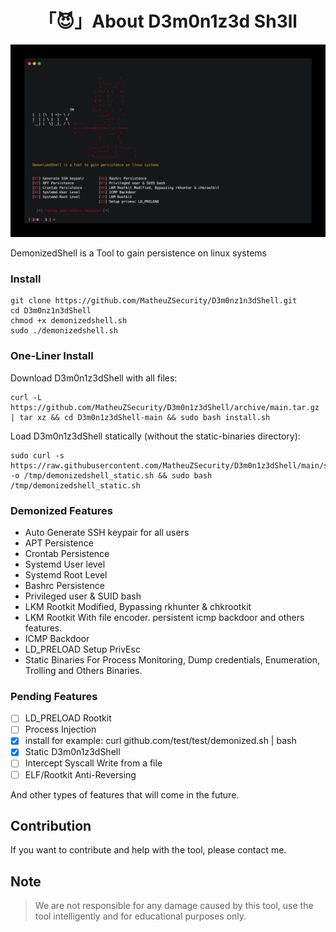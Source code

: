<h1 align="center">「😈」About D3m0n1z3d Sh3ll</h1>

<p align="center"><img src="banner.png"></p>

DemonizedShell is a Tool to gain persistence on linux systems

### Install

```
git clone https://github.com/MatheuZSecurity/D3m0nz1n3dShell.git
cd D3m0nz1n3dShell
chmod +x demonizedshell.sh
sudo ./demonizedshell.sh
```

### One-Liner Install

Download D3m0n1z3dShell with all files:
```
curl -L https://github.com/MatheuZSecurity/D3m0n1z3dShell/archive/main.tar.gz | tar xz && cd D3m0n1z3dShell-main && sudo bash install.sh
```

Load D3m0n1z3dShell statically (without the static-binaries directory):
```
sudo curl -s https://raw.githubusercontent.com/MatheuZSecurity/D3m0n1z3dShell/main/static/demonizedshell_static.sh -o /tmp/demonizedshell_static.sh && sudo bash /tmp/demonizedshell_static.sh
```

### Demonized Features

* Auto Generate SSH keypair for all users
* APT Persistence 
* Crontab Persistence
* Systemd User level
* Systemd Root Level
* Bashrc Persistence
* Privileged user & SUID bash
* LKM Rootkit Modified, Bypassing rkhunter & chkrootkit
* LKM Rootkit With file encoder. persistent icmp backdoor and others features.
* ICMP Backdoor 
* LD_PRELOAD Setup PrivEsc
* Static Binaries For Process Monitoring, Dump credentials, Enumeration, Trolling and Others Binaries.

### Pending Features

* [ ] LD_PRELOAD Rootkit
* [ ] Process Injection
* [x] install for example: curl github.com/test/test/demonized.sh | bash
* [x] Static D3m0n1z3dShell
* [ ] Intercept Syscall Write from a file
* [ ] ELF/Rootkit Anti-Reversing

And other types of features that will come in the future.

## Contribution

If you want to contribute and help with the tool, please contact me.

## Note

> We are not responsible for any damage caused by this tool, use the tool intelligently and for educational purposes only.
